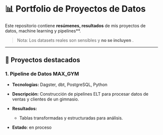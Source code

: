 # 📊 Portfolio de Proyectos de Datos

Este repositorio contiene **resúmenes, resultados** de mis proyectos de datos, machine learning y pipelines**.

> Nota: Los datasets reales son sensibles y **no se incluyen** .

---

## 🚀 Proyectos destacados

### 1. Pipeline de Datos MAX_GYM
- **Tecnologías:** Dagster, dbt, PostgreSQL, Python
- **Descripción:** Construcción de pipelines ELT para procesar datos de ventas y clientes de un gimnasio.  
- **Resultados:**  
  - Tablas transformadas y estructuradas para análisis.

- **Estado**: en proceso

